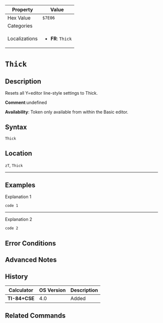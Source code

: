 | Property      | Value |
|---------------|-------|
| Hex Value     | `$7E06`|
| Categories    | <ul></ul> |
| Localizations | <ul><li><b>FR</b>: `Thick`</li></ul> |

# `Thick`

## Description
Resets all Y=editor line-style settings to Thick.

<b>Comment</b>:undefined

<b>Availability</b>: Token only available from within the Basic editor.

## Syntax
`Thick`

## Location
`zT`, `Thick`
<hr>

## Examples

Explanation 1
```ti-basic
code 1
```
---
Explanation 2
```ti-basic
code 2
```

## Error Conditions


## Advanced Notes


## History
| Calculator | OS Version | Description |
|------------|------------|-------------|
| <b>TI-84+CSE</b> | 4.0 | Added

## Related Commands

    